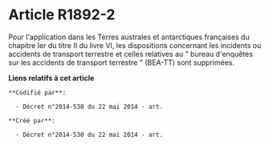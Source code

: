 # Article R1892-2

Pour l'application dans les Terres australes et antarctiques françaises du chapitre Ier du titre II du livre VI, les
dispositions concernant les incidents ou accidents de transport terrestre et celles relatives au " bureau d'enquêtes sur les
accidents de transport terrestre " (BEA-TT) sont supprimées.

**Liens relatifs à cet article**

	**Codifié par**:

	  - Décret n°2014-530 du 22 mai 2014 - art.

	**Créé par**:

	  - Décret n°2014-530 du 22 mai 2014 - art.

